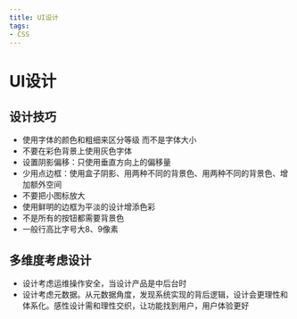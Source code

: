 ```yaml
---
title: UI设计
tags: 
- CSS
---
```


# UI设计

## 设计技巧
- 使用字体的颜色和粗细来区分等级 而不是字体大小
- 不要在彩色背景上使用灰色字体
- 设置阴影偏移：只使用垂直方向上的偏移量
- 少用点边框：使用盒子阴影、用两种不同的背景色、用两种不同的背景色、增加额外空间
- 不要把小图标放大
- 使用鲜明的边框为平淡的设计增添色彩
- 不是所有的按钮都需要背景色
- 一般行高比字号大8、9像素

## 多维度考虑设计
- 设计考虑运维操作安全，当设计产品是中后台时
- 设计考虑元数据。从元数据角度，发现系统实现的背后逻辑，设计会更理性和体系化。感性设计需和理性交织，让功能找到用户，用户体验更好
